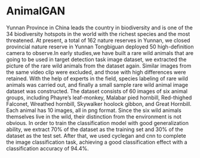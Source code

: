 # AnimalGAN
Yunnan Province in China leads the country in biodiversity and is one of the 34 biodiversity hotspots in the world with the richest species and the most threatened. At present, a total of 162 nature reserves in Yunnan, we closed provincial nature reserve in Yunnan Tongbiguan deployed 50 high-definition camera to observe.In early studies,we have built a rare wild animals that are going to be used in target detection task image dataset, we extracted the picture of the rare wild animals from the dataset again. Similar images from the same video clip were excluded, and those with high differences were retained. With the help of experts in the field, species labeling of rare wild animals was carried out, and finally a small sample rare wild animal image dataset was constructed. The dataset consists of 60 images of six animal groups, including Phayre’s leaf-monkey, Malabar pied hornbill, Red-thighed Falconet, Wreathed hornbill, Skywalker hoolock gibbon, and Great Hornbill. Each animal has 10 images, all in png format. Since the six wild animals themselves live in the wild, their distinction from the environment is not obvious. In order to train the classification model with good generalization ability, we extract 70% of the dataset as the training set and 30% of the dataset as the test set. After that, we used cyclegan and cnn to complete the image classification task, achieving a good classification effect with a classification accuracy of 94.4%.
